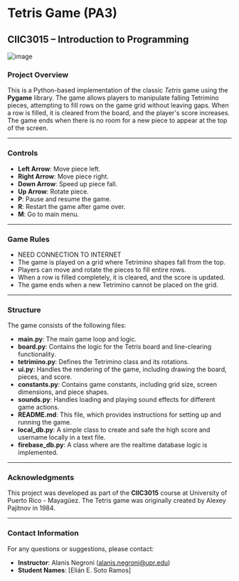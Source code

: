 # Tetris Game (PA3)

## CIIC3015 – Introduction to Programming

![image](https://github.com/user-attachments/assets/cbfe6743-41c7-45d8-8119-c140ac8184a0)


### **Project Overview**
This is a Python-based implementation of the classic *Tetris* game using the **Pygame** library. The game allows players to manipulate falling Tetrimino pieces, attempting to fill rows on the game grid without leaving gaps. When a row is filled, it is cleared from the board, and the player's score increases. The game ends when there is no room for a new piece to appear at the top of the screen.

---

### **Controls**
- **Left Arrow**: Move piece left.
- **Right Arrow**: Move piece right.
- **Down Arrow**: Speed up piece fall.
- **Up Arrow**: Rotate piece.
- **P**: Pause and resume the game.
- **R**: Restart the game after game over.
- **M**: Go to main menu.

---

### **Game Rules**
- NEED CONNECTION TO INTERNET
- The game is played on a grid where Tetrimino shapes fall from the top.
- Players can move and rotate the pieces to fill entire rows.
- When a row is filled completely, it is cleared, and the score is updated.
- The game ends when a new Tetrimino cannot be placed on the grid.

---

### **Structure**
The game consists of the following files:

- **main.py**: The main game loop and logic.
- **board.py**: Contains the logic for the Tetris board and line-clearing functionality.
- **tetrimino.py**: Defines the Tetrimino class and its rotations.
- **ui.py**: Handles the rendering of the game, including drawing the board, pieces, and score.
- **constants.py**: Contains game constants, including grid size, screen dimensions, and piece shapes.
- **sounds.py**: Handles loading and playing sound effects for different game actions.
- **README.md**: This file, which provides instructions for setting up and running the game.
- **local_db.py**: A simple class to create and safe the high score and username locally in a text file.
- **firebase_db.py**: A class where are the realtime database logic is implemented.

---

### **Acknowledgments**
This project was developed as part of the **CIIC3015** course at University of Puerto Rico - Mayagüez. The Tetris game was originally created by Alexey Pajitnov in 1984.

---

### **Contact Information**
For any questions or suggestions, please contact:
- **Instructor**: Alanis Negroni ([alanis.negroni@upr.edu](mailto:alanis.negroni@upr.edu))
- **Student Names**: [Elián E. Soto Ramos]
